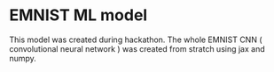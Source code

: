 # EMNIST ML model

This model was created during hackathon. The whole EMNIST CNN ( convolutional neural network ) was created from stratch using jax and numpy.
